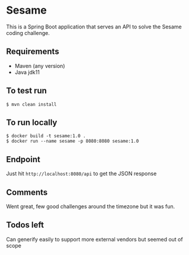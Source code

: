 # Sesame
This is a Spring Boot application that serves an API to solve the Sesame coding challenge.

## Requirements
* Maven (any version) 
* Java jdk11

## To test run
```shell script
$ mvn clean install
```

## To run locally
```shell script
$ docker build -t sesame:1.0 .
$ docker run --name sesame -p 8080:8080 sesame:1.0
```

## Endpoint
Just hit `http://localhost:8080/api` to get the JSON response
    
## Comments
Went great, few good challenges around the timezone but it was fun.
    
## Todos left
Can generify easily to support more external vendors but seemed out of scope
